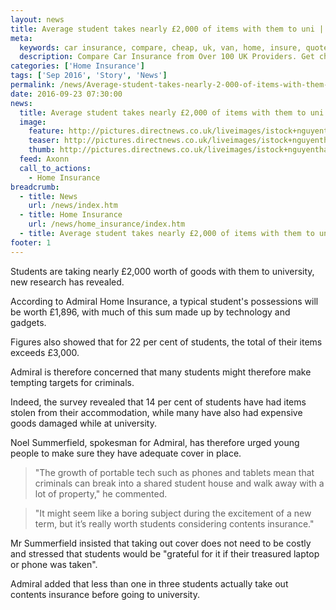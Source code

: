 ```yaml
---
layout: news
title: Average student takes nearly £2,000 of items with them to uni | Quotezone.co.uk
meta:
  keywords: car insurance, compare, cheap, uk, van, home, insure, quotes, online, comparison, bike, loans, life
  description: Compare Car Insurance from Over 100 UK Providers. Get cheap quotes online now using our fast, free, secure comparison site
categories: ['Home Insurance']
tags: ['Sep 2016', 'Story', 'News']
permalink: /news/Average-student-takes-nearly-2-000-of-items-with-them-to-uni.htm
date: 2016-09-23 07:30:00
news:
  title: Average student takes nearly £2,000 of items with them to uni
  image:
    feature: http://pictures.directnews.co.uk/liveimages/istock+nguyenthanhtung_1789_801825614_0_0_14117354_300.jpg
    teaser: http://pictures.directnews.co.uk/liveimages/istock+nguyenthanhtung_1789_801825614_0_0_14117354_100.jpg
    thumb: http://pictures.directnews.co.uk/liveimages/istock+nguyenthanhtung_1789_801825614_0_0_14117354_100.jpg
  feed: Axonn
  call_to_actions:
    - Home Insurance
breadcrumb:
  - title: News
    url: /news/index.htm
  - title: Home Insurance
    url: /news/home_insurance/index.htm
  - title: Average student takes nearly £2,000 of items with them to uni
footer: 1
---
```


Students are taking nearly &pound;2,000 worth of goods with them to university, new research has revealed.

According to Admiral Home Insurance, a typical student&#39;s possessions will be worth &pound;1,896, with much of this sum made up by technology and gadgets.

Figures also showed that for 22 per cent of students, the total of their items exceeds &pound;3,000.

Admiral is therefore concerned that many students might therefore make tempting targets for criminals.

Indeed, the survey revealed that 14 per cent of students have had items stolen from their accommodation, while many have also had expensive goods damaged while at university.

Noel Summerfield, spokesman for Admiral, has therefore urged young people to make sure they have adequate cover in place.

> &quot;The growth of portable tech such as phones and tablets mean that criminals can break into a shared student house and walk away with a lot of property,&quot; he commented.

> &quot;It might seem like a boring subject during the excitement of a new term, but it&rsquo;s really worth students considering contents insurance.&quot;

Mr Summerfield insisted that taking out cover does not need to be costly and stressed that students would be &quot;grateful for it if their treasured laptop or phone was taken&quot;.

Admiral added that less than one in three students actually take out contents insurance before going to university.